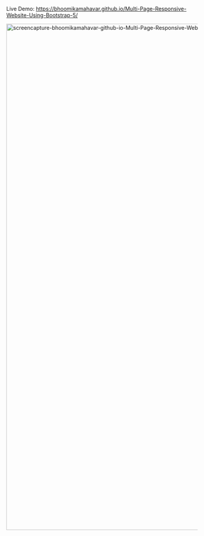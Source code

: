 Live Demo: https://bhoomikamahavar.github.io/Multi-Page-Responsive-Website-Using-Bootstrap-5/

<img width="1440" height="1333" alt="screencapture-bhoomikamahavar-github-io-Multi-Page-Responsive-Website-Using-Bootstrap-5-2025-10-08-03_10_19" src="https://github.com/user-attachments/assets/20588c06-922e-404d-ac32-761f4d3271be" />

